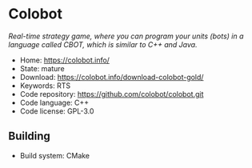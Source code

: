 # Colobot

_Real-time strategy game, where you can program your units (bots) in a language called CBOT, which is similar to C++ and Java._

- Home: https://colobot.info/
- State: mature
- Download: https://colobot.info/download-colobot-gold/
- Keywords: RTS
- Code repository: https://github.com/colobot/colobot.git
- Code language: C++
- Code license: GPL-3.0

## Building

- Build system: CMake
